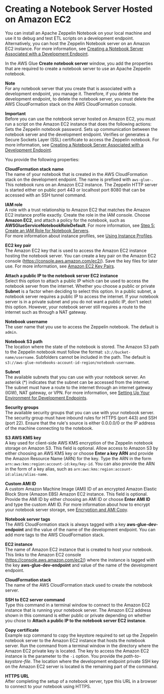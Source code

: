 # Creating a Notebook Server Hosted on Amazon EC2<a name="console-ec2-notebook-create"></a>

You can install an Apache Zeppelin Notebook on your local machine and use it to debug and test ETL scripts on a development endpoint\. Alternatively, you can host the Zeppelin Notebook server on an Amazon EC2 instance\. For more information, see [Creating a Notebook Server Associated with a Development Endpoint](dev-endpoint-notebook-server-considerations.md)\.

In the AWS Glue **Create notebook server** window, you add the properties that are required to create a notebook server to use an Apache Zeppelin notebook\.

**Note**  
For any notebook server that you create that is associated with a development endpoint, you manage it\. Therefore, if you delete the development endpoint, to delete the notebook server, you must delete the AWS CloudFormation stack on the AWS CloudFormation console\.

**Important**  
Before you can use the notebook server hosted on Amazon EC2, you must run a script on the Amazon EC2 instance that does the following actions:  
Sets the Zeppelin notebook password\.
Sets up communication between the notebook server and the development endpoint\.
Verifies or generates a Secure Sockets Layer \(SSL\) certificate to access the Zeppelin notebook\.
For more information, see [Creating a Notebook Server Associated with a Development Endpoint](dev-endpoint-notebook-server-considerations.md)\.

You provide the following properties: 

**CloudFormation stack name**  
The name of your notebook that is created in the AWS CloudFormation stack on the development endpoint\. The name is prefixed with `aws-glue-`\. This notebook runs on an Amazon EC2 instance\. The Zeppelin HTTP server is started either on public port 443 or localhost port 8080 that can be accessed with an SSH tunnel command\.

**IAM role**  
A role with a trust relationship to Amazon EC2 that matches the Amazon EC2 instance profile exactly\. Create the role in the IAM console\. Choose **Amazon EC2**, and attach a policy for the notebook, such as **AWSGlueServiceNotebookRoleDefault**\. For more information, see [Step 5: Create an IAM Role for Notebook Servers](create-an-iam-role-notebook.md)\.   
For more information about instance profiles, see [Using Instance Profiles](https://docs.aws.amazon.com/IAM/latest/UserGuide/id_roles_use_switch-role-ec2_instance-profiles.html)\.

**EC2 key pair**  
The Amazon EC2 key that is used to access the Amazon EC2 instance hosting the notebook server\. You can create a key pair on the Amazon EC2 console \([https://console\.aws\.amazon\.com/ec2/](https://console.aws.amazon.com/ec2/)\)\. Save the key files for later use\.  For more information, see [Amazon EC2 Key Pairs](https://docs.aws.amazon.com/AWSEC2/latest/UserGuide/ec2-key-pairs.html)\. 

**Attach a public IP to the notebook server EC2 instance**  
Select this option to attach a public IP which can be used to access the notebook server from the internet\. Whether you choose a public or private **Subnet** is a factor when deciding to select this option\. In a public subnet, a notebook server requires a public IP to access the internet\. If your notebook server is in a private subnet and you do not want a public IP, don't select this option\. However, your notebook server still requires a route to the internet such as through a NAT gateway\. 

**Notebook username**  
The user name that you use to access the Zeppelin notebook\. The default is `admin`\.

**Notebook S3 path**  
The location where the state of the notebook is stored\. The Amazon S3 path to the Zeppelin notebook must follow the format: `s3://bucket-name/username`\. Subfolders cannot be included in the path\. The default is `s3://aws-glue-notebooks-account-id-region/notebook-username`\.

**Subnet**  
The available subnets that you can use with your notebook server\. An asterisk \(\*\) indicates that the subnet can be accessed from the internet\. The subnet must have a route to the internet through an internet gateway \(IGW\), NAT gateway, or VPN\.  For more information, see [Setting Up Your Environment for Development Endpoints](start-development-endpoint.md)\.

**Security groups**  
The available security groups that you can use with your notebook server\. The security group must have inbound rules for HTTPS \(port 443\) and SSH \(port 22\)\. Ensure that the rule's source is either 0\.0\.0\.0/0 or the IP address of the machine connecting to the notebook\.

**S3 AWS KMS key**  
A key used for client\-side AWS KMS encryption of the Zeppelin notebook storage on Amazon S3\.  This field is optional\. Allow access to Amazon S3 by either choosing an AWS KMS key or choose **Enter a key ARN** and provide the Amazon Resource Name \(ARN\) for the key\. Type the ARN in the form `arn:aws:kms:region:account-id:key/key-id`\. You can also provide the ARN in the form of a key alias, such as `arn:aws:kms:region:account-id:alias/alias-name`\. 

**Custom AMI ID**  
A custom Amazon Machine Image \(AMI\) ID of an encrypted Amazon Elastic Block Store \(Amazon EBS\) Amazon EC2 instance\. This field is optional\. Provide the AMI ID by either choosing an AMI ID or choose **Enter AMI ID** and type the custom AMI ID\. For more information about how to encrypt your notebook server storage, see [Encryption and AMI Copy](https://docs.aws.amazon.com/AWSEC2/latest/UserGuide/CopyingAMIs.html#ami-copy-encryption.html)\.

**Notebook server tags**  
The AWS CloudFormation stack is always tagged with a key **aws\-glue\-dev\-endpoint** and the value of the name of the development endpoint\. You can add more tags to the AWS CloudFormation stack\.

**EC2 instance**  
The name of Amazon EC2 instance that is created to host your notebook\. This links to the Amazon EC2 console \([https://console\.aws\.amazon\.com/ec2/](https://console.aws.amazon.com/ec2/)\) where the instance is tagged with the key **aws\-glue\-dev\-endpoint** and value of the name of the development endpoint\. 

**CloudFormation stack**  
The name of the AWS CloudFormation stack used to create the notebook server\. 

**SSH to EC2 server command**  
Type this command in a terminal window to connect to the Amazon EC2 instance that is running your notebook server\. The Amazon EC2 address shown in this command is either public or private depending on whether you chose to **Attach a public IP to the notebook server EC2 instance**\.

**Copy certificate**  
Example scp command to copy the keystore required to set up the Zeppelin notebook server to the Amazon EC2 instance that hosts the notebook server\. Run the command from a terminal window in the directory where the Amazon EC2 private key is located\. The key to access the Amazon EC2 instance is the parameter to the `-i` option\. You provide the *path\-to\-keystore\-file*\. The location where the development endpoint private SSH key on the Amazon EC2 server is located is the remaining part of the command\.

**HTTPS URL**  
After completing the setup of a notebook server, type this URL in a browser to connect to your notebook using HTTPS\.